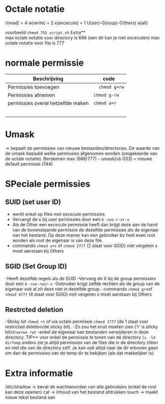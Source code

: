 # Octale notatie

r(read) = 4
w(write) = 2
x(excecute) = 1
U(ser)-G(roup)-O(thers)
a(all)


voorbeeld `chmod 755 script.sh`
Extra**  
max octale notatie voor directory is 666 (een dir kan je niet excecuten)
max octale notatie voor file is 777 

# normale permissie

| Beschrijving   |  code |
|---|---|
|Permissies toevoegen |  `   chmod g+rw `| 
| Permissies afnemen  | `chmod g-rw`  | 
| permissies overal hetzelfde maken  | `chmod a=r`  | 
|||
|||
|||
|||
|||

# Umask 
-> bepaalt de permissies van nieuwe bestanden/directories. De waarde van de umask bepaald welke permissies afgenomen worden (omgekeerde van de octale notatie). Berekenen max (666/777) - umask(vb 033) = nieuwe default permissie (744)


# SPeciale permissies 
## SUID (set user ID)
- werkt enkel op files met excecute permissies 
- Vervangt de x bij user permissies door een s `-rws-r-xr-x` 
- Als de Other een excecute permissie heeft dan krijgt deze aan de hand van de bovenstaande permissie de  dezelfde permissies als de eigenaar van het bestand. Op deze manier kan een gebruiker bv heel even root worden als root de eigenaar is van deze file.
- commando `chmod u+s` of `chmod 2777` (2 staat voor SGID)
niet vergeten x moet aanstaan bij Others

## SGID (Set Group ID)
-Heeft dezelfde regels als de SUID 
-Vervang de X bij de group permissies door een s `-rwx-rwsr-x`
-Gebruiker krijgt zelfde rechten als de group van de eigenaar ook al zit deze niet in dezelfde group. 
-commando `chmod g+s`of `chmod 4777` (4 staat voor SGID) 
niet vergeten x moet aanstaan bij Others

## Restrcted deletion
-Sticky bit `chmod +t` of via octale permissie `chmod 1777` (de 1 staat voor restricted deletion/de sticky bit).
-Zo zou het eruit moeten zien ('t' is sticky bit)`drwxrwx rwt`
-enkel de eigenaar kan bestanden verwijderen in deze directory.
TIP** voor enkel de permissie te tonen van de directory `ls -ld dirTemp` anders zie je atlijd permissies van de files die in de directory zitten en niet die van de directory zelf. Je kan ook altijd naar de dir erboven gaan om dan de permissies van de temp dir te bekijken (als dat makkelijker is).






# Extra informatie

/etc/shadow -> bevat de wachtwoorden van alle gebruikers (enkel de root kan deze openen)
cat -> inhoud van het bestand afdrukken
touch -> maakt nieuw tekst bestand aan
